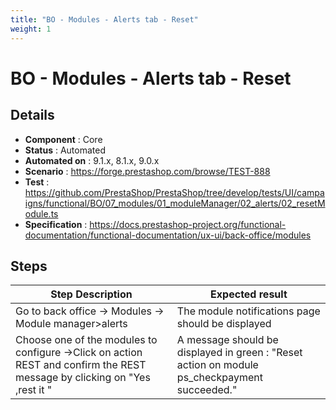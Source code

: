 ```yaml
---
title: "BO - Modules - Alerts tab - Reset"
weight: 1
---
```


# BO - Modules - Alerts tab - Reset
## Details
* **Component** : Core
* **Status** : Automated
* **Automated on** : 9.1.x, 8.1.x, 9.0.x
* **Scenario** : https://forge.prestashop.com/browse/TEST-888
* **Test** : https://github.com/PrestaShop/PrestaShop/tree/develop/tests/UI/campaigns/functional/BO/07_modules/01_moduleManager/02_alerts/02_resetModule.ts
* **Specification** : https://docs.prestashop-project.org/functional-documentation/functional-documentation/ux-ui/back-office/modules

## Steps
| Step Description | Expected result |
| ----- | ----- |
| Go to back office -> Modules -> Module manager>alerts | The module notifications page should be displayed |
| Choose one of the modules to configure ->Click on action REST and confirm the REST  message by clicking on "Yes ,rest it " | A message should be displayed in green : "Reset action on module ps_checkpayment succeeded." |
